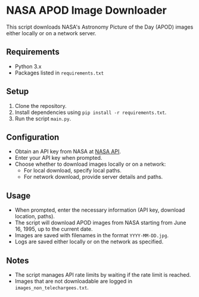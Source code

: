 # NASA APOD Image Downloader

This script downloads NASA's Astronomy Picture of the Day (APOD) images either locally or on a network server.

## Requirements

- Python 3.x
- Packages listed in `requirements.txt`

## Setup

1. Clone the repository.
2. Install dependencies using `pip install -r requirements.txt`.
3. Run the script `main.py`.

## Configuration

- Obtain an API key from NASA at [NASA API](https://api.nasa.gov/).
- Enter your API key when prompted.
- Choose whether to download images locally or on a network:
  - For local download, specify local paths.
  - For network download, provide server details and paths.

## Usage

- When prompted, enter the necessary information (API key, download location, paths).
- The script will download APOD images from NASA starting from June 16, 1995, up to the current date.
- Images are saved with filenames in the format `YYYY-MM-DD.jpg`.
- Logs are saved either locally or on the network as specified.

## Notes

- The script manages API rate limits by waiting if the rate limit is reached.
- Images that are not downloadable are logged in `images_non_telechargees.txt`.

